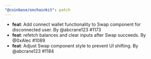 ```yaml
---
"@coinbase/onchainkit": patch
---
```


- **feat**: Add connect wallet functionality to Swap component for disconnected user. By @abcrane123 #1173
- **feat**: refetch balances and clear inputs after Swap succeeds. By @0xAlec #1089
- **feat**: Adjust Swap component style to prevent UI shifting. By @abcrane123 #1184